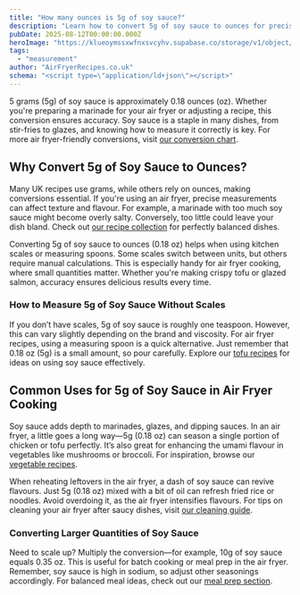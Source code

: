 ```yaml
---
title: "How many ounces is 5g of soy sauce?"
description: "Learn how to convert 5g of soy sauce to ounces for precise cooking. Perfect for air fryer recipes and UK measurements!"
pubDate: 2025-08-12T00:00:00.000Z
heroImage: "https://klueoymssxwfnxsvcyhv.supabase.co/storage/v1/object/public/md/how-many-ounces-is-5g-of-soy-sauce-dd12123a.webp"
tags:
  - "measurement"
author: "AirFryerRecipes.co.uk"
schema: "<script type=\"application/ld+json\"></script>"
---
```


<p>5 grams (5g) of soy sauce is approximately 0.18 ounces (oz). Whether you're preparing a marinade for your air fryer or adjusting a recipe, this conversion ensures accuracy. Soy sauce is a staple in many dishes, from stir-fries to glazes, and knowing how to measure it correctly is key. For more air fryer-friendly conversions, visit <a href=https://www.airfryerrecipe.co.uk/air-fryer-conversion-chart>our conversion chart</a>.</p>  

<h2>Why Convert 5g of Soy Sauce to Ounces?</h2>  
<p>Many UK recipes use grams, while others rely on ounces, making conversions essential. If you're using an air fryer, precise measurements can affect texture and flavour. For example, a marinade with too much soy sauce might become overly salty. Conversely, too little could leave your dish bland. Check out <a href=https://www.airfryerrecipe.co.uk/recipes>our recipe collection</a> for perfectly balanced dishes.</p>  

<p>Converting 5g of soy sauce to ounces (0.18 oz) helps when using kitchen scales or measuring spoons. Some scales switch between units, but others require manual calculations. This is especially handy for air fryer cooking, where small quantities matter. Whether you're making crispy tofu or glazed salmon, accuracy ensures delicious results every time.</p>  

<h3>How to Measure 5g of Soy Sauce Without Scales</h3>  
<p>If you don’t have scales, 5g of soy sauce is roughly one teaspoon. However, this can vary slightly depending on the brand and viscosity. For air fryer recipes, using a measuring spoon is a quick alternative. Just remember that 0.18 oz (5g) is a small amount, so pour carefully. Explore our <a href=https://www.airfryerrecipe.co.uk/recipe-category/tofu>tofu recipes</a> for ideas on using soy sauce effectively.</p>  

<h2>Common Uses for 5g of Soy Sauce in Air Fryer Cooking</h2>  
<p>Soy sauce adds depth to marinades, glazes, and dipping sauces. In an air fryer, a little goes a long way—5g (0.18 oz) can season a single portion of chicken or tofu perfectly. It’s also great for enhancing the umami flavour in vegetables like mushrooms or broccoli. For inspiration, browse our <a href=https://www.airfryerrecipe.co.uk/recipe-category/vegetables>vegetable recipes</a>.</p>  

<p>When reheating leftovers in the air fryer, a dash of soy sauce can revive flavours. Just 5g (0.18 oz) mixed with a bit of oil can refresh fried rice or noodles. Avoid overdoing it, as the air fryer intensifies flavours. For tips on cleaning your air fryer after saucy dishes, visit <a href=https://www.airfryerrecipe.co.uk/air-fryer-cleaner>our cleaning guide</a>.</p>  

<h3>Converting Larger Quantities of Soy Sauce</h3>  
<p>Need to scale up? Multiply the conversion—for example, 10g of soy sauce equals 0.35 oz. This is useful for batch cooking or meal prep in the air fryer. Remember, soy sauce is high in sodium, so adjust other seasonings accordingly. For balanced meal ideas, check out our <a href=https://www.airfryerrecipe.co.uk/recipe-category/meal-prep>meal prep section</a>.</p>